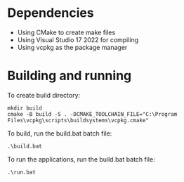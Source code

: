# Dependencies
* Using CMake to create make files
* Using Visual Studio 17 2022 for compiling
* Using vcpkg as the package manager

# Building and running

To create build directory:
```
mkdir build
cmake -B build -S . -DCMAKE_TOOLCHAIN_FILE="C:\Program Files\vcpkg\scripts\buildsystems\vcpkg.cmake"
```

To build, run the build.bat batch file:
```
.\build.bat
```

To run the applications, run the build.bat batch file:
```
.\run.bat
```
